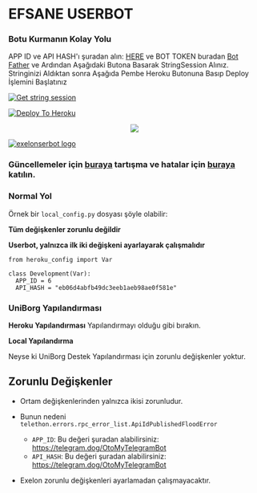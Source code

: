 
# EFSANE USERBOT

### Botu Kurmanın Kolay Yolu
APP ID ve API HASH'ı şuradan alın: [HERE](https://telegram.dog/OtoMyTelegramBot) ve BOT TOKEN buradan [Bot Father](https://t.me/botfather) ve Ardından Aşağıdaki Butona  Basarak StringSession Alınız. Stringinizi Aldıktan sonra Aşağıda Pembe Heroku Butonuna Basıp Deploy İşlemini Başlatınız

[![Get string session](https://repl.it/badge/github/brsitolmyers/exelonstringalici)](https://exelonstringalici.bristolmyers.repl.run/)

[![Deploy To Heroku](https://www.herokucdn.com/deploy/button.svg)](https://heroku.com/deploy)
<p align="center">
  <a href="https://github.com/BristolMyers/ExelonUserBot/fork">
    <img src="https://img.shields.io/github/forks/BristolMyers/ExelonUserBot?label=Fork&style=social">

  </a>
  <a href="https://github.com/Mehmetbaba06/EfsaneStarBot">

  </a>
</p>


[![exelonserbot logo](https://telegra.ph/file/f846d19602ef8ea3e9e64.jpg)](https://heroku.com/deploy)


### Güncellemeler için [buraya](https://t.me/ExelonUserBot) tartışma ve hatalar için [buraya](https://t.me/ExelonSupport) katılın.

### Normal Yol

Örnek bir `local_config.py` dosyası şöyle olabilir:

**Tüm değişkenler zorunlu değildir**

__Userbot, yalnızca ilk iki değişkeni ayarlayarak çalışmalıdır__

```python3
from heroku_config import Var

class Development(Var):
  APP_ID = 6
  API_HASH = "eb06d4abfb49dc3eeb1aeb98ae0f581e"
```

### UniBorg Yapılandırması



**Heroku Yapılandırması**
Yapılandırmayı olduğu gibi bırakın.

**Local Yapılandırma**

Neyse ki UniBorg Destek Yapılandırması için zorunlu değişkenler yoktur.

## Zorunlu Değişkenler

- Ortam değişkenlerinden yalnızca ikisi zorunludur.
- Bunun nedeni `telethon.errors.rpc_error_list.ApiIdPublishedFloodError`

    - `APP_ID`:   Bu değeri şuradan alabilirsiniz: https://telegram.dog/OtoMyTelegramBot
    - `API_HASH`:   Bu değeri şuradan alabilirsiniz: https://telegram.dog/OtoMyTelegramBot
- Exelon zorunlu değişkenleri ayarlamadan çalışmayacaktır.
